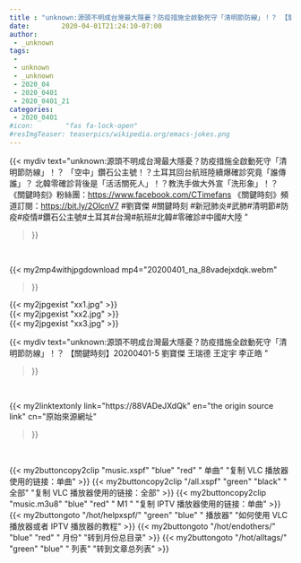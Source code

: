 ```yaml
---
title : "unknown:源頭不明成台灣最大隱憂？防疫措施全啟動死守「清明節防線」！？ 【關鍵時刻】20200401-5 劉寶傑 王瑞德 王定宇 李正皓 "
date:        2020-04-01T21:24:10-07:00
author:
 - _unknown
tags:
 - 
 - unknown
 - _unknown
 - 2020_04
 - 2020_0401
 - 2020_0401_21
categories:
 - 2020_0401
#icon:        "fas fa-lock-open"
#resImgTeaser: teaserpics/wikipedia.org/emacs-jokes.png
---
```







{{< mydiv text="unknown:源頭不明成台灣最大隱憂？防疫措施全啟動死守「清明節防線」！？ 「空中」鑽石公主號！？土耳其回台航班陸續爆確診究竟「誰傳誰」？ 北韓零確診背後是「活活關死人」！？教洗手做大外宣「洗形象」！？  《關鍵時刻》粉絲團：https://www.facebook.com/CTimefans 《關鍵時刻》頻道訂閱：https://bit.ly/2OlcnV7  #劉寶傑 #關鍵時刻 #新冠肺炎#武肺#清明節#防疫#疫情#鑽石公主號#土耳其#台灣#航班#北韓#零確診#中國#大陸 "
>}}
<br>


{{< my2mp4withjpgdownload mp4="20200401_na_88vadejxdqk.webm"
>}}

{{< my2jpgexist "xx1.jpg" >}}<br>
{{< my2jpgexist "xx2.jpg" >}}<br>
{{< my2jpgexist "xx3.jpg" >}}<br>



{{< mydiv text="unknown:源頭不明成台灣最大隱憂？防疫措施全啟動死守「清明節防線」！？ 【關鍵時刻】20200401-5 劉寶傑 王瑞德 王定宇 李正皓 "
>}}
<br>

{{< my2linktextonly link="https://88VADeJXdQk"
en="the origin source link" cn="原始來源網址"
>}}


<br>


{{< my2buttoncopy2clip "music.xspf"        "blue"   "red"    " 单曲"  "复制 VLC 播放器使用的链接：单曲" >}} {{< my2buttoncopy2clip "/all.xspf"         "green"  "black"  " 全部"  "复制 VLC 播放器使用的链接：全部" >}} {{< my2buttoncopy2clip "music.m3u8"        "blue"   "red"    " M1 "    "复制 IPTV 播放器使用的链接：单曲" >}} {{< my2buttongoto      "/hot/helpxspf/"    "green"  "blue"   " 播放器" "如何使用 VLC 播放器或者 IPTV 播放器的教程" >}} {{< my2buttongoto      "/hot/endothers/"   "blue"   "red"    " 月份"   "转到月份总目录" >}} {{< my2buttongoto      "/hot/alltags/"     "green"  "blue"   " 列表"   "转到文章总列表" >}} 
